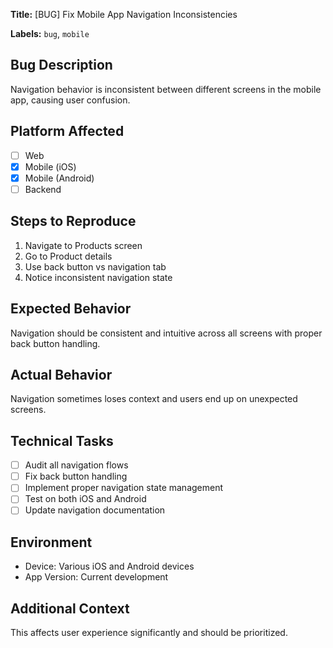 **Title:** [BUG] Fix Mobile App Navigation Inconsistencies

**Labels:** `bug`, `mobile`

## Bug Description

Navigation behavior is inconsistent between different screens in the mobile app, causing user confusion.

## Platform Affected

- [ ] Web
- [x] Mobile (iOS)
- [x] Mobile (Android)
- [ ] Backend

## Steps to Reproduce

1. Navigate to Products screen
2. Go to Product details
3. Use back button vs navigation tab
4. Notice inconsistent navigation state

## Expected Behavior

Navigation should be consistent and intuitive across all screens with proper back button handling.

## Actual Behavior

Navigation sometimes loses context and users end up on unexpected screens.

## Technical Tasks

- [ ] Audit all navigation flows
- [ ] Fix back button handling
- [ ] Implement proper navigation state management
- [ ] Test on both iOS and Android
- [ ] Update navigation documentation

## Environment

- Device: Various iOS and Android devices
- App Version: Current development

## Additional Context

This affects user experience significantly and should be prioritized.
